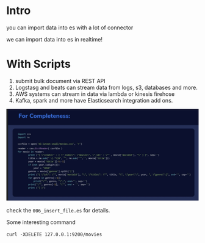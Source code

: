 # Intro

you can import data into es with a lot of connector

we can import data into es in realtime!

# With Scripts

1. submit bulk document via REST API
2. Logstasg and beats can stream data from logs, s3, databases and more.
3. AWS systems can stream in data via lambda or kinesis firehose
4. Kafka, spark and more have Elasticsearch integration add ons.

<img src='../assets/46_1.png'></img>

check the `006_insert_file.es` for details.

Some interesting command

`curl -XDELETE 127.0.0.1:9200/movies`
